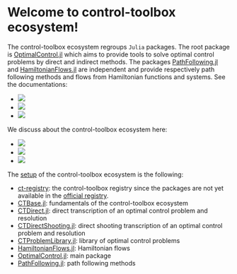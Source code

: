 # Welcome to control-toolbox ecosystem!

The control-toolbox ecosystem regroups `Julia` packages. The root package is [OptimalControl.jl](https://github.com/control-toolbox/OptimalControl.jl) which aims to provide tools to solve optimal control problems by direct and indirect methods. The packages [PathFollowing.jl](https://github.com/control-toolbox/PathFollowing.jl) and [HamiltonianFlows.jl](https://github.com/control-toolbox/HamiltonianFlows.jl) are independent and provide respectively path following methods and flows from Hamiltonian functions and systems. See the documentations:

* [![](https://img.shields.io/badge/doc-OptimalControl.jl-blue)](https://control-toolbox.github.io/OptimalControl.jl)
* [![](https://img.shields.io/badge/doc-PathFollowing.jl-blue)](https://control-toolbox.github.io/PathFollowing.jl)
* [![](https://img.shields.io/badge/doc-HamiltonianFlows.jl-blue)](https://control-toolbox.github.io/HamiltonianFlows.jl)

We discuss about the control-toolbox ecosystem here:

* [![](https://img.shields.io/github/issues-search?color=brightgreen&label=open%20issues&logo=Git&logoColor=white&query=is%3Aopen%20is%3Aissue%20user%3Acontrol-toolbox%20archived%3Afalse)](https://github.com/issues?q=is%3Aopen+is%3Aissue+user%3Acontrol-toolbox+archived%3Afalse+)
* [![](https://img.shields.io/badge/discussions-control--toolbox-green)](https://github.com/orgs/control-toolbox/discussions)
* [![](https://img.shields.io/badge/wiki-control--toolbox-green)](https://github.com/control-toolbox/control-toolbox.github.io/wiki)

The [setup](https://github.com/orgs/control-toolbox/repositories?type=all) of the control-toolbox ecosystem is the following:

* [ct-registry](https://github.com/control-toolbox/ct-registryb): the control-toolbox registry since the packages are not yet available in the [official registry](https://github.com/JuliaRegistries/General).
* [CTBase.jl](https://github.com/control-toolbox/CTBase.jl): fundamentals of the control-toolbox ecosystem
* [CTDirect.jl](https://github.com/control-toolbox/CTDirect.jl): direct transcription of an optimal control problem and resolution
* [CTDirectShooting.jl](https://github.com/control-toolbox/CTDirectShooting.jl): direct shooting transcription of an optimal control problem and resolution
* [CTProblemLibrary.jl](https://github.com/control-toolbox/CTProblemLibrary.jl): library of optimal control problems
* [HamiltonianFlows.jl](https://github.com/control-toolbox/HamiltonianFlows.jl): Hamiltonian flows
* [OptimalControl.jl](https://github.com/control-toolbox/OptimalControl.jl): main package
* [PathFollowing.jl](https://github.com/control-toolbox/PathFollowing.jl): path following methods
